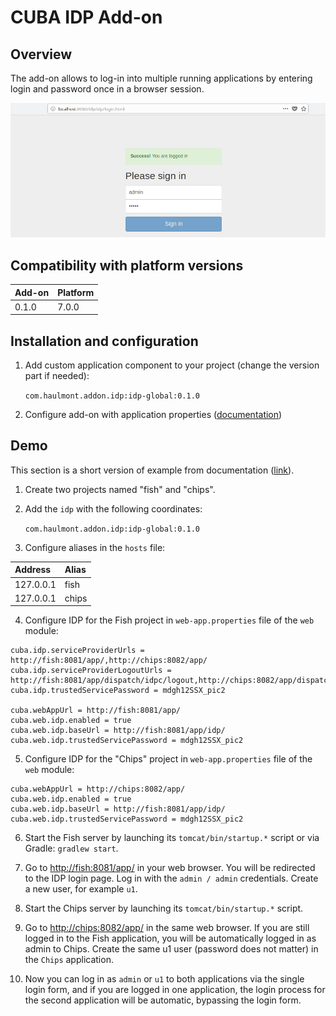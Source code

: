 # CUBA IDP Add-on

## Overview

The add-on allows to log-in into multiple running applications by entering login and password 
once in a browser session.

![IDP Login Form](./img/idp_login_form.png)

## Compatibility with platform versions

| Add-on        | Platform      |
|:------------- |:------------- |
| 0.1.0         | 7.0.0         |

## Installation and configuration

1. Add custom application component to your project (change the version part if needed):

    `com.haulmont.addon.idp:idp-global:0.1.0`

2. Configure add-on with application properties ([documentation](https://doc.cuba-platform.com/manual-7.0/sso.html))

## Demo

This section is a short version of example from documentation ([link](https://doc.cuba-platform.com/manual-7.0/sso_example.html)).

1. Create two projects named "fish" and "chips".
2. Add the `idp` with the following coordinates:

    `com.haulmont.addon.idp:idp-global:0.1.0`

3. Configure aliases in the `hosts` file:

| Address       | Alias         |
|:------------- |:------------- |
| 127.0.0.1     | fish          |
| 127.0.0.1     | chips         |

4. Configure IDP for the Fish project in `web-app.properties` file of the `web` module:

```
cuba.idp.serviceProviderUrls = http://fish:8081/app/,http://chips:8082/app/
cuba.idp.serviceProviderLogoutUrls = http://fish:8081/app/dispatch/idpc/logout,http://chips:8082/app/dispatch/idpc/logout
cuba.idp.trustedServicePassword = mdgh12SSX_pic2

cuba.webAppUrl = http://fish:8081/app/
cuba.web.idp.enabled = true
cuba.web.idp.baseUrl = http://fish:8081/app/idp/
cuba.web.idp.trustedServicePassword = mdgh12SSX_pic2
```

5. Configure IDP for the "Chips" project in `web-app.properties` file of the `web` module:

```
cuba.webAppUrl = http://chips:8082/app/
cuba.web.idp.enabled = true
cuba.web.idp.baseUrl = http://fish:8081/app/idp/
cuba.web.idp.trustedServicePassword = mdgh12SSX_pic2
```

6. Start the Fish server by launching its `tomcat/bin/startup.*` script or via Gradle: `gradlew start`.

7. Go to [http://fish:8081/app/](http://fish:8081/app/) in your web browser. You will be redirected to the IDP login page. 
Log in with the `admin / admin` credentials. Create a new user, for example `u1`.

8. Start the Chips server by launching its `tomcat/bin/startup.*` script.

9. Go to [http://chips:8082/app/](http://chips:8082/app/) in the same web browser. If you are still logged in to the 
Fish application, you will be automatically logged in as admin to Chips. Create the same u1 user 
(password does not matter) in the `Chips` application.

10. Now you can log in as `admin` or `u1` to both applications via the single login form, and if you are logged in one 
application, the login process for the second application will be automatic, bypassing the login form.
